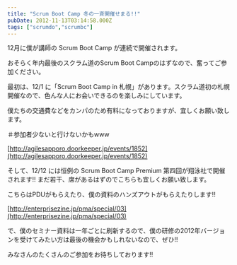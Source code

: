 ```yaml
---
title: "Scrum Boot Camp 冬の一斉開催せまる!!"
pubDate: 2012-11-13T03:14:58.000Z
tags: ["scrumdo","scrumbc"]
---
```


12月に僕が講師の Scrum Boot Camp が連続で開催されます。

おそらく年内最後のスクラム道のScrum Boot Campのはずなので、奮ってご参加ください。

最初は、12/1 に「Scrum Boot Camp in 札幌」があります。スクラム道初の札幌開催なので、色んな人にお会いできるのを楽しみにしています。

僕たちの交通費などをカンパのため有料になっておりますが、宜しくお願い致します。

＃参加者少ないと行けないかもwww

[http://agilesapporo.doorkeeper.jp/events/1852](http://agilesapporo.doorkeeper.jp/events/1852)

そして、12/12 には恒例の Scrum Boot Camp Premium 第四回が翔泳社で開催されます!! まだ若干、席があるはずのでこちらも宜しくお願い致します。

こちらはPDUがもらえたり、僕の資料のハンズアウトがもらえたりします!!

[http://enterprisezine.jp/pma/special/03](http://enterprisezine.jp/pma/special/03)

で、僕のセミナー資料は一年ごとに刷新するので、僕の研修の2012年バージョンを受けてみたい方は最後の機会かもしれないなので、ぜひ!!

みなさんのたくさんのご参加をお待ちしております!!